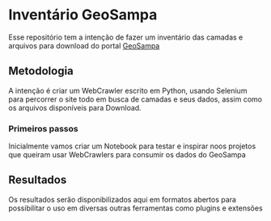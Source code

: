 # Inventário GeoSampa

Esse repositório tem a intenção de fazer um inventário das camadas e arquivos para download do portal [GeoSampa](http://geosampa.prefeitura.sp.br)

## Metodologia

A intenção é criar um WebCrawler escrito em Python, usando Selenium para percorrer o site todo em busca de camadas e seus dados, assim como os arquivos disponíveis para Download.

### Primeiros passos

Inicialmente vamos criar um Notebook para testar e inspirar noos projetos que queiram usar WebCrawlers para consumir os dados do GeoSampa

## Resultados

Os resultados serão disponibilizados aqui em formatos abertos para possibilitar o uso em diversas outras ferramentas como plugins e extensões
